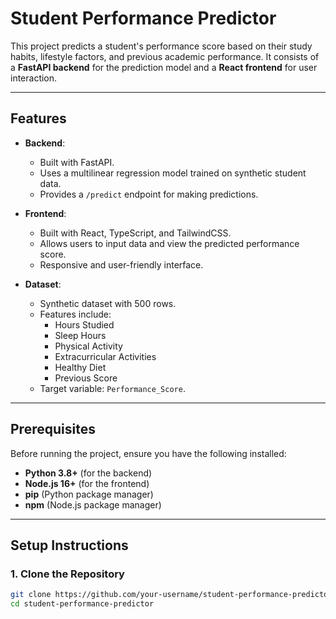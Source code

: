 # Student Performance Predictor

This project predicts a student's performance score based on their study habits, lifestyle factors, and previous academic performance. It consists of a **FastAPI backend** for the prediction model and a **React frontend** for user interaction.

---

## Features

- **Backend**:
  - Built with FastAPI.
  - Uses a multilinear regression model trained on synthetic student data.
  - Provides a `/predict` endpoint for making predictions.

- **Frontend**:
  - Built with React, TypeScript, and TailwindCSS.
  - Allows users to input data and view the predicted performance score.
  - Responsive and user-friendly interface.

- **Dataset**:
  - Synthetic dataset with 500 rows.
  - Features include:
    - Hours Studied
    - Sleep Hours
    - Physical Activity
    - Extracurricular Activities
    - Healthy Diet
    - Previous Score
  - Target variable: `Performance_Score`.

---

## Prerequisites

Before running the project, ensure you have the following installed:

- **Python 3.8+** (for the backend)
- **Node.js 16+** (for the frontend)
- **pip** (Python package manager)
- **npm** (Node.js package manager)

---

## Setup Instructions

### 1. Clone the Repository

```bash
git clone https://github.com/your-username/student-performance-predictor.git
cd student-performance-predictor